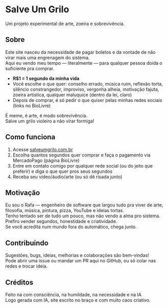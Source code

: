 # Salve Um Grilo

Um projeto experimental de arte, zoeira e sobrevivência.

## Sobre

Este site nasceu da necessidade de pagar boletos e da vontade de não virar mais uma engrenagem do sistema.  
Aqui eu vendo meu tempo — literalmente — para qualquer pessoa doida o suficiente pra comprar.

- **R$1 = 1 segundo da minha vida**
- Você escolhe o que quer: conselho errado, música ruim, reflexão torta, silêncio constrangedor, improviso, vergonha alheia, motivação fajuta, zoeira artística, qualquer maluquice (dentro da lei, claro)
- Depois de comprar, é só pedir o que quiser pelas minhas redes sociais (links no BioLivre)

É meme, é arte, é modo sobrevivência.  
Salve um grilo violeiro a não virar formiga!

## Como funciona

1. Acesse [salveumgrilo.com.br](https://salveumgrilo.com.br)
2. Escolha quantos segundos quer comprar e faça o pagamento via MercadoPago (página BioLivre)
3. Entre em contato comigo por qualquer rede social (ou do jeito que preferir) e diga o que quer pros seus segundos
4. Receba seu vídeo/áudio/arte (ou só dê risada junto)

## Motivação

Eu sou o Rafa — engenheiro de software que largou tudo pra viver de arte, filosofia, música, pintura, pizza, YouTube e ideias tortas.  
Tenho tentado ser de tudo um pouco, mas não vendo a alma pro sistema.  
Prefiro vender segundos, honestidade e criatividade.  
Se você acredita num mundo fora do automático, chega junto.

## Contribuindo

Sugestões, bugs, ideias, melhorias e colaborações são bem-vindas!  
Pode abrir uma issue ou mandar um PR aqui no GitHub, ou só colar nas redes e trocar ideia.

## Créditos

Feito na com consciência, na humildade, na necessidade e na IA  
Logo gerada com IA, site escrito no braço e com muito caos criativo.
